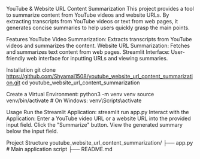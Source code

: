 YouTube & Website URL Content Summarization
This project provides a tool to summarize content from YouTube videos and website URLs. By extracting transcripts from YouTube videos or text from web pages, it generates concise summaries to help users quickly grasp the main points.

Features
YouTube Video Summarization: Extracts transcripts from YouTube videos and summarizes the content.
Website URL Summarization: Fetches and summarizes text content from web pages.
Streamlit Interface: User-friendly web interface for inputting URLs and viewing summaries.

Installation
git clone https://github.com/Shyamal1508/youtube_website_url_content_summarization.git
cd youtube_website_url_content_summarization

Create a Virtual Environment:
python3 -m venv venv
source venv/bin/activate  # On Windows: venv\Scripts\activate

Usage
Run the Streamlit Application:
streamlit run app.py
Interact with the Application:
Enter a YouTube video URL or a website URL into the provided input field.
Click the "Summarize" button.
View the generated summary below the input field.

Project Structure
youtube_website_url_content_summarization/
├── app.py             # Main application script
├── README.md   
